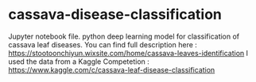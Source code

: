 # cassava-disease-classification
Jupyter notebook file.
python deep learning model for classification of cassava leaf diseases.
You can find full description here : 
https://stootoonchiyun.wixsite.com/home/cassava-leaves-identification
I used the data from a Kaggle Competetion : 
https://www.kaggle.com/c/cassava-leaf-disease-classification
